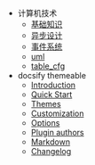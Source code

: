 * 计算机技术
  - [基础知识](post/basis/basis.md)
  - [异步设计](post/wheel_design/async)
  - [事件系统](post/wheel_design/evt)
  - [uml](post/software_design/uml)
  - [table_cfg](post/software_design/table_cfg)
* docsify themeable
  - [Introduction](introduction)
  - [Quick Start](quick-start)
  - [Themes](themes)
  - [Customization](customization)
  - [Options](options)
  - [Plugin authors](plugin-authors)
  - [Markdown](markdown)
  - [Changelog](changelog)